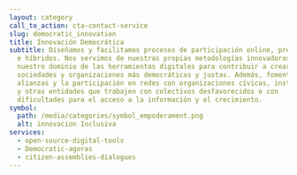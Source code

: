 ```yaml
---
layout: category
call_to_action: cta-contact-service
slug: democratic_innovation
title: Innovación Democrática
subtitle: Diseñamos y facilitamos procesos de participación online, presenciales
  e híbridos. Nos servimos de nuestras propias metodologías innovadoras y
  nuestro dominio de las herramientas digitales para contribuir a crear
  sociedades y organizaciones más democráticas y justas. Además, fomentamos las
  alianzas y la participación en redes con organizaciones cívicas, instituciones
  y otras entidades que trabajen con colectivos desfavorecidos o con
  dificultades para el acceso a la información y el crecimiento.
symbol:
  path: /media/categories/symbol_empoderament.png
  alt: innovacion Inclusiva
services:
  - open-source-digital-tools
  - Democratic-agoras
  - citizen-assemblies-dialogues
---
```

